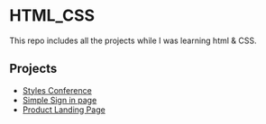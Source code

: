 # HTML_CSS

This repo includes all the projects while I was learning html & CSS.

## Projects

- [Styles Conference](https://aastha2112.github.io/html_css/StylesConference/)
- [Simple Sign in page](https://aastha2112.github.io/html_css/daily-UI/simple-signup)
- [Product Landing Page](https://aastha2112.github.io/html_css/daily-UI/product-intro-page)
